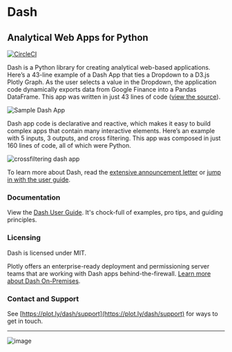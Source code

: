 # Dash

## Analytical Web Apps for Python

[![CircleCI](https://circleci.com/gh/plotly/dash.svg?style=svg)](https://circleci.com/gh/plotly/dash)

Dash is a Python library for creating analytical web-based applications.
 Here’s a 43-line example of a Dash App that ties a Dropdown to a D3.js Plotly Graph.
 As the user selects a value in the Dropdown, the application code dynamically
 exports data from Google Finance into a Pandas DataFrame. This app was written in just 43 lines of code ([view the source](https://gist.github.com/chriddyp/3d2454905d8f01886d651f207e2419f0)).

![Sample Dash App](https://user-images.githubusercontent.com/1280389/30086128-9bb4a28e-9267-11e7-8fe4-bbac7d53f2b0.gif)


Dash app code is declarative and reactive, which makes it easy to build complex apps that contain many interactive elements. Here’s an example with 5 inputs, 3 outputs, and cross filtering. This app was composed in just 160 lines of code, all of which were Python.

![crossfiltering dash app](https://user-images.githubusercontent.com/1280389/30086123-97c58bde-9267-11e7-98a0-7f626de5199a.gif)

To learn more about Dash, read the [extensive announcement letter](https://medium.com/@plotlygraphs/introducing-dash-5ecf7191b503) or [jump in with the user guide](https://plot.ly/dash).

### Documentation

View the [Dash User Guide](https://plot.ly/dash). It's chock-full of examples, pro tips, and guiding principles.

### Licensing

Dash is licensed under MIT.

Plotly offers an enterprise-ready deployment and permissioning server teams that are working with Dash apps behind-the-firewall. [Learn more about Dash On-Premises](https://plot.ly/products/on-premise).

### Contact and Support

See [https://plot.ly/dash/support](https://plot.ly/dash/support) for ways to get in touch.

***

![image](https://user-images.githubusercontent.com/1280389/30084008-9fbc68fc-925e-11e7-891c-18a9b8f6ac6b.png)
